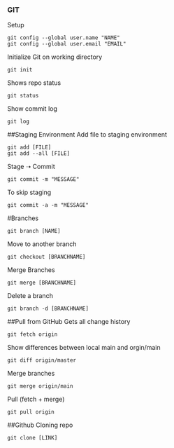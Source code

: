 ### GIT 

Setup 
```
git config --global user.name "NAME"
git config --global user.email "EMAIL" 
```
Initialize Git on working directory
```
git init
```
Shows repo status 
```
git status
```
Show commit log
```
git log
```
##Staging Environment
Add file to staging environment
```
git add [FILE]
git add --all [FILE]
```
Stage ➝ Commit
```
git commit -m "MESSAGE"
```
To skip staging
```
git commit -a -m "MESSAGE"
```

#Branches
```
git branch [NAME]
```
Move to another branch 
```
git checkout [BRANCHNAME]
```
Merge Branches
```
git merge [BRANCHNAME]
```
Delete a branch
```
git branch -d [BRANCHNAME]
```

##Pull from GitHub
Gets all change history 
```
git fetch origin
```
Show differences between local main and orgin/main
```
git diff origin/master
```
Merge branches
```
git merge origin/main
```
Pull (fetch + merge)
```
git pull origin
```

##Github Cloning repo
```
git clone [LINK]
```

